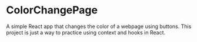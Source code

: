 # ColorChangePage
A simple React app that changes the color of a webpage using buttons. This project is just a way to practice using context and hooks in React.
